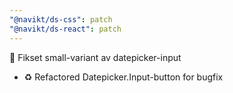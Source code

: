 ```yaml
---
"@navikt/ds-css": patch
"@navikt/ds-react": patch
---
```


:bug: Fikset small-variant av datepicker-input

- :recycle: Refactored Datepicker.Input-button for bugfix
